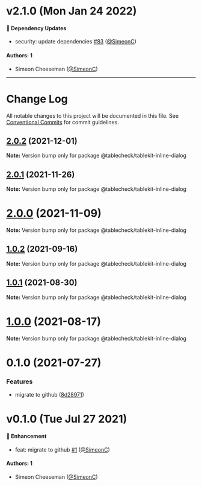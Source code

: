 # v2.1.0 (Mon Jan 24 2022)

#### 🔩 Dependency Updates

- security: update dependencies [#83](https://github.com/tablecheck/tablekit/pull/83) ([@SimeonC](https://github.com/SimeonC))

#### Authors: 1

- Simeon Cheeseman ([@SimeonC](https://github.com/SimeonC))

---

# Change Log

All notable changes to this project will be documented in this file.
See [Conventional Commits](https://conventionalcommits.org) for commit guidelines.

## [2.0.2](https://github.com/tablecheck/tablekit/compare/@tablecheck/tablekit-inline-dialog@2.0.1...@tablecheck/tablekit-inline-dialog@2.0.2) (2021-12-01)

**Note:** Version bump only for package @tablecheck/tablekit-inline-dialog





## [2.0.1](https://github.com/tablecheck/tablekit/compare/@tablecheck/tablekit-inline-dialog@2.0.0...@tablecheck/tablekit-inline-dialog@2.0.1) (2021-11-26)

**Note:** Version bump only for package @tablecheck/tablekit-inline-dialog





# [2.0.0](https://github.com/tablecheck/tablekit/compare/@tablecheck/tablekit-inline-dialog@1.0.2...@tablecheck/tablekit-inline-dialog@2.0.0) (2021-11-09)

**Note:** Version bump only for package @tablecheck/tablekit-inline-dialog





## [1.0.2](https://github.com/tablecheck/tablekit/compare/@tablecheck/tablekit-inline-dialog@1.0.1...@tablecheck/tablekit-inline-dialog@1.0.2) (2021-09-16)

**Note:** Version bump only for package @tablecheck/tablekit-inline-dialog





## [1.0.1](https://github.com/tablecheck/tablekit/compare/@tablecheck/tablekit-inline-dialog@1.0.0...@tablecheck/tablekit-inline-dialog@1.0.1) (2021-08-30)

**Note:** Version bump only for package @tablecheck/tablekit-inline-dialog





# [1.0.0](https://github.com/tablecheck/tablekit/compare/@tablecheck/tablekit-inline-dialog@0.1.0...@tablecheck/tablekit-inline-dialog@1.0.0) (2021-08-17)

**Note:** Version bump only for package @tablecheck/tablekit-inline-dialog





# 0.1.0 (2021-07-27)


### Features

* migrate to github ([8d28971](https://github.com/tablecheck/tablekit/commit/8d28971175010fcb2a3cd9c48a749e7af1bdc9f9))





# v0.1.0 (Tue Jul 27 2021)

#### 🚀 Enhancement

- feat: migrate to github [#1](https://github.com/tablecheck/tablekit/pull/1) ([@SimeonC](https://github.com/SimeonC))

#### Authors: 1

- Simeon Cheeseman ([@SimeonC](https://github.com/SimeonC))
